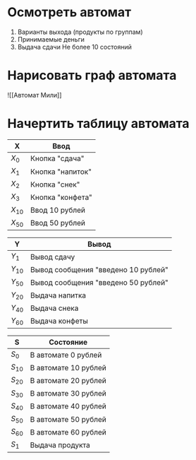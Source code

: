 # Осмотреть автомат
1. Варианты выхода (продукты по группам)
2. Принимаемые деньги
3. Выдача сдачи
Не более 10 состояний
# Нарисовать граф автомата
![[Автомат Мили]]
# Начертить таблицу автомата
| X        | Ввод             |
| -------- | ---------------- |
| $X_{0}$  | Кнопка "сдача"   |
| $X_{1}$  | Кнопка "напиток" |
| $X_{2}$  | Кнопка "снек"    |
| $X_{3}$  | Кнопка "конфета"  |
| $X_{10}$ | Ввод 10 рублей   |
| $X_{50}$ | Ввод 50 рублей   |

| Y        | Вывод                               |
| -------- | ----------------------------------- |
| $Y_{1}$  | Вывод сдачу                         | 
| $Y_{10}$ | Вывод сообщения "введено 10 рублей" |
| $Y_{50}$ | Вывод сообщения "введено 50 рублей" |
| $Y_{20}$ | Выдача напитка                      |
| $Y_{40}$ | Выдача снека                        |
| $Y_{60}$ | Выдача конфеты                      |

| S        | Состояние            |
| -------- | -------------------- |
| $S_{0}$  | В автомате 0 рублей  |
| $S_{10}$ | В автомате 10 рублей |
| $S_{20}$ | В автомате 20 рублей |
| $S_{30}$ | В автомате 30 рублей |
| $S_{40}$ | В автомате 40 рублей |
| $S_{50}$ | В автомате 50 рублей |
| $S_{60}$ | В автомате 60 рублей |
| $S_{1}$  | Выдача продукта      |


